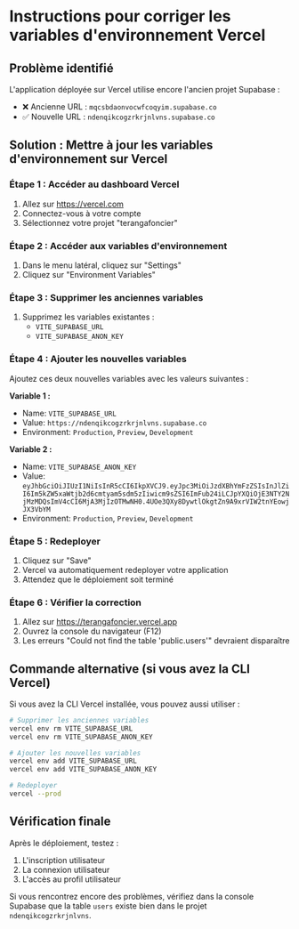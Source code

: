 # Instructions pour corriger les variables d'environnement Vercel

## Problème identifié
L'application déployée sur Vercel utilise encore l'ancien projet Supabase :
- ❌ Ancienne URL : `mqcsbdaonvocwfcoqyim.supabase.co`
- ✅ Nouvelle URL : `ndenqikcogzrkrjnlvns.supabase.co`

## Solution : Mettre à jour les variables d'environnement sur Vercel

### Étape 1 : Accéder au dashboard Vercel
1. Allez sur https://vercel.com
2. Connectez-vous à votre compte
3. Sélectionnez votre projet "terangafoncier"

### Étape 2 : Accéder aux variables d'environnement
1. Dans le menu latéral, cliquez sur "Settings"
2. Cliquez sur "Environment Variables"

### Étape 3 : Supprimer les anciennes variables
1. Supprimez les variables existantes :
   - `VITE_SUPABASE_URL`
   - `VITE_SUPABASE_ANON_KEY`

### Étape 4 : Ajouter les nouvelles variables
Ajoutez ces deux nouvelles variables avec les valeurs suivantes :

**Variable 1 :**
- Name: `VITE_SUPABASE_URL`
- Value: `https://ndenqikcogzrkrjnlvns.supabase.co`
- Environment: `Production`, `Preview`, `Development`

**Variable 2 :**
- Name: `VITE_SUPABASE_ANON_KEY`
- Value: `eyJhbGciOiJIUzI1NiIsInR5cCI6IkpXVCJ9.eyJpc3MiOiJzdXBhYmFzZSIsInJlZiI6Im5kZW5xaWtjb2d6cmtyam5sdm5zIiwicm9sZSI6ImFub24iLCJpYXQiOjE3NTY2NjMzMDQsImV4cCI6MjA3MjIzOTMwNH0.4UOe3QXy8DywtlOkgtZn9A9xrVIW2tnYEowjJX3VbYM`
- Environment: `Production`, `Preview`, `Development`

### Étape 5 : Redeployer
1. Cliquez sur "Save"
2. Vercel va automatiquement redeployer votre application
3. Attendez que le déploiement soit terminé

### Étape 6 : Vérifier la correction
1. Allez sur https://terangafoncier.vercel.app
2. Ouvrez la console du navigateur (F12)
3. Les erreurs "Could not find the table 'public.users'" devraient disparaître

## Commande alternative (si vous avez la CLI Vercel)
Si vous avez la CLI Vercel installée, vous pouvez aussi utiliser :

```bash
# Supprimer les anciennes variables
vercel env rm VITE_SUPABASE_URL
vercel env rm VITE_SUPABASE_ANON_KEY

# Ajouter les nouvelles variables
vercel env add VITE_SUPABASE_URL
vercel env add VITE_SUPABASE_ANON_KEY

# Redeployer
vercel --prod
```

## Vérification finale
Après le déploiement, testez :
1. L'inscription utilisateur
2. La connexion utilisateur
3. L'accès au profil utilisateur

Si vous rencontrez encore des problèmes, vérifiez dans la console Supabase que la table `users` existe bien dans le projet `ndenqikcogzrkrjnlvns`.

